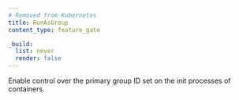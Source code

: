 ```yaml
---
# Removed from Kubernetes
title: RunAsGroup
content_type: feature_gate

_build:
  list: never
  render: false
---
```

Enable control over the primary group ID set on the init processes of containers.
